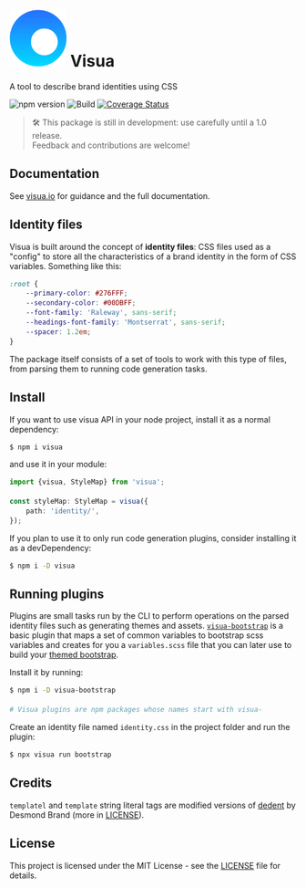 # <img src="logo.png" width="100" height="100"> Visua

A tool to describe brand identities using CSS

![npm version](https://img.shields.io/npm/v/visua.svg)
![Build](https://img.shields.io/circleci/project/github/umbopepato/visua/master.svg)
[![Coverage Status](https://coveralls.io/repos/github/umbopepato/visua/badge.svg?branch=master)](https://coveralls.io/github/umbopepato/visua?branch=master)

> 🛠 This package is still in development: use carefully until a 1.0 release.  
> Feedback and contributions are welcome!

## Documentation

See [visua.io](https://visua.io/) for guidance and the full documentation.

## Identity files

Visua is built around the concept of **identity files**: CSS files used as a "config" to store all the characteristics
of a brand identity in the form of CSS variables. Something like this:

```css
:root {
    --primary-color: #276FFF;
    --secondary-color: #00DBFF;
    --font-family: 'Raleway', sans-serif;
    --headings-font-family: 'Montserrat', sans-serif;
    --spacer: 1.2em;
}
```

The package itself consists of a set of tools to work with this type of files, from parsing them to running code
generation tasks.

## Install

If you want to use visua API in your node project, install it as a normal dependency:

```bash
$ npm i visua
```

and use it in your module:

```typescript
import {visua, StyleMap} from 'visua';

const styleMap: StyleMap = visua({
    path: 'identity/',
});
```

If you plan to use it to only run code generation plugins, consider installing it as a devDependency:

```bash
$ npm i -D visua
```

## Running plugins

Plugins are small tasks run by the CLI to perform operations on the parsed identity files such as generating themes
and assets. [`visua-bootstrap`](https://github.com/umbopepato/visua-bootstrap) is a basic plugin that maps a set of
common variables to bootstrap scss variables and creates for you a `variables.scss` file that you can later use to build
your [themed bootstrap](https://getbootstrap.com/docs/4.0/getting-started/theming).

Install it by running:

```bash
$ npm i -D visua-bootstrap

# Visua plugins are npm packages whose names start with visua-
```

Create an identity file named `identity.css` in the project folder and run the plugin:

```bash
$ npx visua run bootstrap
```

## Credits

`templatel` and `template` string literal tags are modified versions of [dedent](https://github.com/dmnd/dedent) by
Desmond Brand (more in [LICENSE](LICENSE)).

## License

This project is licensed under the MIT License - see the [LICENSE](LICENSE) file for details.

